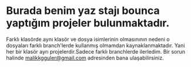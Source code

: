 # Burada benim yaz stajı bounca yaptığım projeler bulunmaktadır.
Farklı klasörde aynı klasör ve dosya isimlerinin olmasınının nedeni o dosyaları farklı branch'lerde kullanmış olmamdan kaynaklanmaktadır.
Yani her bir klasör ayrı projelerdir.Sadece farklı branchlerde ilerledim.
Bir sorun halinde malikkgguler@gmail.com adresinden bana ulaşabilirsiniz.

